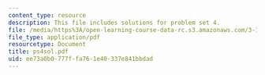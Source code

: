 ```yaml
---
content_type: resource
description: This file includes solutions for problem set 4.
file: /media/https%3A/open-learning-course-data-rc.s3.amazonaws.com/3-185-transport-phenomena-in-materials-engineering-fall-2003/ee73a0b0777ffa761e40337e841bbdad_ps4sol.pdf
file_type: application/pdf
resourcetype: Document
title: ps4sol.pdf
uid: ee73a0b0-777f-fa76-1e40-337e841bbdad
---
```

